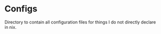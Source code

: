 # Configs

Directory to contain all configuration files for things I do not directly declare in nix.
